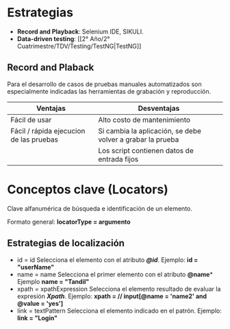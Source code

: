 # Estrategias
- **Record and Playback**: Selenium IDE, SIKULI.
- **Data-driven testing**: [[2° Año/2° Cuatrimestre/TDV/Testing/TestNG|TestNG]]

## Record and Plaback
Para el desarrollo de casos de pruebas manuales automatizados son especialmente indicadas las herramientas de grabación y reproducción.

| **Ventajas**                            | **Desventajas**                                            |
| --------------------------------------- | ---------------------------------------------------------- |
| Fácil de usar                           | Alto costo de mantenimiento                                |
| Fácil / rápida ejecucion de las pruebas | Si cambia la aplicación, se debe volver a grabar la prueba |
|                                         | Los script contienen datos de entrada fijos                |

# Conceptos clave (Locators)
Clave alfanumérica de búsqueda e identificación de un elemento.

Formato general: **locatorType = argumento**

## Estrategias de localización
- id = id
  Selecciona el elemento con el atributo ***@id***.
  Ejemplo: **id = "userName"**
-  name = name
   Selecciona el primer elemento con el atributo **@name***
   Ejemplo **name = "Tandil"**
- xpath = xpathExpression
  Selecciona el elemento resultado de evaluar la expresión ***Xpath***.
  Ejemplo: **xpath = // input[@name = 'name2' and @value = 'yes']**
- link = textPattern
  Selecciona el elemento indicado en el patrón.
  Ejemplo: **link = "Login"**